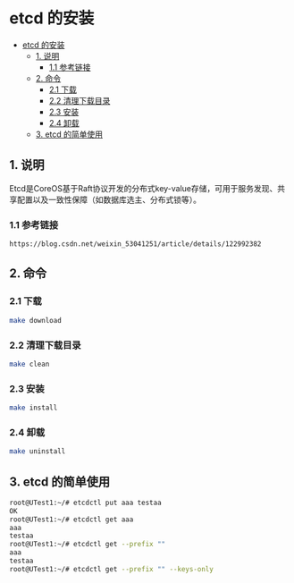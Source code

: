 # etcd 的安装

- [etcd 的安装](#etcd-的安装)
  - [1. 说明](#1-说明)
    - [1.1 参考链接](#11-参考链接)
  - [2. 命令](#2-命令)
    - [2.1 下载](#21-下载)
    - [2.2 清理下载目录](#22-清理下载目录)
    - [2.3 安装](#23-安装)
    - [2.4 卸载](#24-卸载)
  - [3. etcd 的简单使用](#3-etcd-的简单使用)

## 1. 说明

Etcd是CoreOS基于Raft协议开发的分布式key-value存储，可用于服务发现、共享配置以及一致性保障（如数据库选主、分布式锁等）。

### 1.1 参考链接

```text
https://blog.csdn.net/weixin_53041251/article/details/122992382
```

## 2. 命令

### 2.1 下载

```bash
make download
```

### 2.2 清理下载目录

```bash
make clean
```

### 2.3 安装

```bash
make install
```

### 2.4 卸载

```bash
make uninstall
```

## 3. etcd 的简单使用

```bash
root@UTest1:~/# etcdctl put aaa testaa
OK
root@UTest1:~/# etcdctl get aaa
aaa
testaa
root@UTest1:~/# etcdctl get --prefix ""
aaa
testaa
root@UTest1:~/# etcdctl get --prefix "" --keys-only
```
